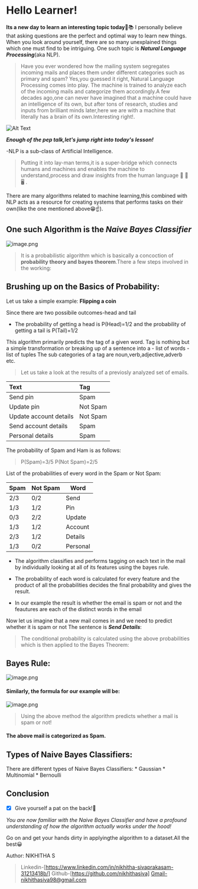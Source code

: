 # Hello Learner! 

**Its a new day to learn an interesting topic today**🥳📚
I personally believe that asking questions are the perfect and optimal way to learn new things.
When you look around yourself, there are so many unexplained things which one must find to be intriguing. One such topic is ***Natural Language Processing***(aka NLP).

>Have you ever wondered how the mailing system segregates incoming mails and places them under different categories such as primary and spam? Yes,you guessed it right, Natural Language Processing comes into play. The machine is trained to analyze each of the incoming mails and categorize them accordingly.A few decades ago,one can never have imagined that a machine could have an intelligence of its own, but after tons of research, studies and inputs from brilliant minds later,here we are with a machine that literally has a brain of its own.Interesting right!.


![Alt Text](https://miro.medium.com/max/875/1*iJq3Er1yWfKkyTh83gA3Yw.gif)



***Enough of the pep talk,let's jump right into today's lesson!***

-NLP is a sub-class of Artificial Intelligence.

>Putting it into lay-man terms,it is a super-bridge which connects humans and machines and enables the machine to understand,process and draw insights from the human language 👥 🔗 🖥️ .

There are many algorithms related to machine learning,this combined with NLP acts as a resource for creating systems that performs tasks on their own(like the one mentioned above😁☝️).

## One such Algorithm is the *Naive Bayes Classifier*

![image.png](https://miro.medium.com/max/940/1*BX1x7UbkC5JxDK6oDnn-bA.png) 

>It is a probabilistic algorithm which is basically a concoction of **probability theory and bayes theorem**.There a few steps involved in the working:

## Brushing up on the Basics of  Probability:
Let us take a simple example:
**Flipping a coin**

Since there are two possibile outcomes-head and tail

- The probability of getting a head is P(Head)=1/2 and the probability of getting a tail is P(Tail)=1/2

This algorithm primarily predicts the tag of a given word. Tag is nothing but a simple transformation or breaking up of a sentence into a 
    - list of words
    - list of tuples
The sub categories of a tag are noun,verb,adjective,adverb etc.
>Let us take a look at the results of a previosly analyzed set of emails.

|Text                    |Tag     |
|:---------------        |:-------|
|Send pin                |Spam    |
|Update pin              |Not Spam|
|Update account details  |Not Spam|
|Send account details    |Spam|
|Personal details        |Spam|

The probability of Spam and Ham is as follows:

>P(Spam)=3/5
>P(Not Spam)=2/5

List of the probabilities of every word in the Spam or Not Spam:

|Spam|Not Spam|Word     |
|----|--------|---------|
|2/3 |0/2     |Send|
|1/3 |1/2     |Pin|
|0/3 |2/2     |Update|
|1/3 |1/2     |Account|
|2/3 |1/2     |Details|
|1/3 |0/2     |Personal|

* The algorithm classifies and performs tagging on each text in the mail by individually looking at all of its features using    the bayes rule. 

* The probability of each word is calculated for every feature and the product of all the probabilities decides the final      probability and gives the result.

* In our example the result is whether the email is spam or not and the feautures are each of the distinct words in the email

Now let us imagine that a new mail comes in and we need to predict whether it is spam or not
The sentence is ***Send Details***:

>The conditional probability is calculated using the above probabilities which is then applied to the Bayes Theorem:


## Bayes Rule:
![image.png](https://miro.medium.com/max/1468/1*LB-G6WBuswEfpg20FMighA.png)

#### Similarly, the formula for our example will be:
![image.png](https://image.slidesharecdn.com/lecture6-150305162926-conversion-gate01/95/modeling-social-data-lecture-6-classification-with-naive-bayes-11-638.jpg?cb=1425573010)

>Using the above method the algorithm predicts whether a mail is spam or not!
#### The above mail is categorized as Spam.
 
    

## Types of Naive Bayes Classifiers:
There are different types of Naive Bayes Classifiers:
    * Gaussian
    * Multinomial
    * Bernoulli

## Conclusion
- [x] Give yourself a pat on the back!👏

*You are now familiar with the Naive Bayes Classifier and have a profound understanding of how the algorithm actually works under the hood!* 

Go on and get your hands dirty in applyingthe algorithm to a dataset.All the best😀

Author: NIKHITHA S
>Linkedin-[https://www.linkedin.com/in/nikhitha-sivaprakasam-31213418b/]
>Github-[https://github.com/nikhithasiva]
>Gmail-nikhithasiva98@gmail.com


```python

```
